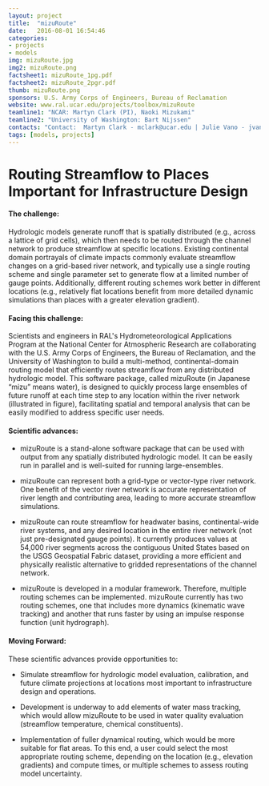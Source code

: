 ```yaml
---
layout: project
title:  "mizuRoute"
date:   2016-08-01 16:54:46
categories:
- projects
- models
img: mizuRoute.jpg
img2: mizuRoute.png
factsheet1: mizuRoute_1pg.pdf
factsheet2: mizuRoute_2pgr.pdf
thumb: mizuRoute.png
sponsors: U.S. Army Corps of Engineers, Bureau of Reclamation
website: www.ral.ucar.edu/projects/toolbox/mizuRoute
teamline1: "NCAR: Martyn Clark (PI), Naoki Mizukami"
teamline2: "University of Washington: Bart Nijssen"
contacts: "Contact:  Martyn Clark - mclark@ucar.edu | Julie Vano - jvano@ucar.edu"
tags: [models, projects]
---
```


# Routing Streamflow to Places Important for Infrastructure Design

#### **The challenge:** 

Hydrologic models generate runoff that is spatially distributed (e.g., across a lattice of grid cells), which then needs to be routed through the channel network to produce streamflow at specific locations. Existing continental domain portrayals of climate impacts commonly evaluate streamflow changes on a grid-based river network, and typically use a single routing scheme and single parameter set to generate flow at a limited number of gauge points. Additionally, different routing schemes work better in different locations (e.g., relatively flat locations benefit from more detailed dynamic simulations than places with a greater elevation gradient).

#### **Facing this challenge:**

Scientists and engineers in RAL's Hydrometeorological Applications Program at the National Center for Atmospheric Research are collaborating with the U.S. Army Corps of Engineers, the Bureau of Reclamation, and the University of Washington to build a multi-method, continental-domain routing model that efficiently routes streamflow from any distributed hydrologic model. This software package, called mizuRoute (in Japanese “mizu” means water), is designed to quickly process large ensembles of future runoff at each time step to any location within the river network (illustrated in figure), facilitating spatial and temporal analysis that can be easily modified to address specific user needs.

#### **Scientific advances:**

*   mizuRoute is a stand-alone software package that can be used with output from any spatially distributed hydrologic model. It can be easily run in parallel and is well-suited for running large-ensembles.

*   mizuRoute can represent both a grid-type or vector-type river network. One benefit of the vector river network is accurate representation of river length and contributing area, leading to more accurate streamflow simulations.

*   mizuRoute can route streamflow for headwater basins, continental-wide river systems, and any desired location in the entire river network (not just pre-designated gauge points).   It currently produces values at 54,000 river segments across the contiguous United States based on the USGS Geospatial Fabric dataset, providing a more efficient and physically realistic alternative to gridded representations of the channel network.

*   mizuRoute is developed in a modular framework. Therefore, multiple routing schemes can be implemented. mizuRoute currently has two routing schemes, one that includes more dynamics (kinematic wave tracking) and another that runs faster by using an impulse response function (unit hydrograph). 

#### **Moving Forward:** 

These scientific advances provide opportunities to:

*	Simulate streamflow for hydrologic model evaluation, calibration, and future climate projections at locations most important to infrastructure design and operations.

*   Development is underway to add elements of water mass tracking, which would allow mizuRoute to be used in water quality evaluation (streamflow temperature, chemical constituents). 

*   Implementation of fuller dynamical routing, which would be more suitable for flat areas. To this end, a user could select the most appropriate routing scheme, depending on the location (e.g., elevation gradients) and compute times, or multiple schemes to assess routing model uncertainty.
